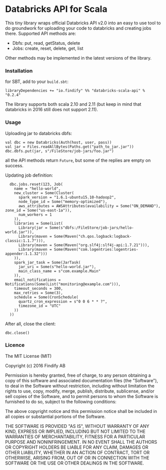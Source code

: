 # Databricks API for Scala

This tiny library wraps official Databricks API v2.0 into an easy to use tool to do groundwork for uploading your
code to databricks and creating jobs there. Supported API methods are:
* Dbfs: put, read, getStatus, delete
* Jobs: create, reset, delete, get, list

Other methods may be implemented in the latest versions of the library.

### Installation

for SBT, add to your `build.sbt`:

    libraryDependencies += "io.findify" %% "databricks-scala-api" % "0.2.4"

The library supports both scala 2.10 and 2.11 (but keep in mind that databricks in 2016 still does not support 2.11).


### Usage

Uploading jar to databricks dbfs:

    val dbc = new Databricks(Auth(host, user, pass))
    val jar = Files.readAllBytes(Paths.get("path_to_jar.jar"))
    dbc.dbfs.put(jar, s"/FileStore/job-jars/foo.jar")

all the API methods return `Future`, but some of the replies are empty on success.

Updating job definition:

      dbc.jobs.reset(123, Job(
        name = "hello-world",
        new_cluster = Some(Cluster(
          spark_version = "1.6.1-ubuntu15.10-hadoop2",
          node_type_id = Some("memory-optimized"),
          aws_attributes = AWSAttributes(availability = Some("ON_DEMAND"), zone_id = Some("us-east-1a")),
          num_workers = 1
        )),
        libraries = Some(List(
          Library(jar = Some(s"dbfs:/FileStore/job-jars/hello-world.jar")),
          Library(maven = Some(Maven("ch.qos.logback:logback-classic:1.1.7"))),
          Library(maven = Some(Maven("org.slf4j:slf4j-api:1.7.21"))),
          Library(maven = Some(Maven("com.logentries:logentries-appender:1.1.32")))
        )),
        spark_jar_task = Some(JarTask(
          jar_uri = Some(s"hello-world.jar"),
          main_class_name = s"com.example.Main"
        )),
        email_notifications = Notifications(Some(List("monitoring@example.com"))),
        timeout_seconds = 300,
        max_retries = Some(3),
        schedule = Some(CronSchedule(
          quartz_cron_expression = s"0 0 6 * * ?",
          timezone_id = "UTC"
        ))
      ))

After all, close the client:

    dbc.close()

### Licence

The MIT License (MIT)

Copyright (c) 2016 Findify AB

Permission is hereby granted, free of charge, to any person obtaining a copy of this software and associated documentation files (the "Software"), to deal in the Software without restriction, including without limitation the rights to use, copy, modify, merge, publish, distribute, sublicense, and/or sell copies of the Software, and to permit persons to whom the Software is furnished to do so, subject to the following conditions:

The above copyright notice and this permission notice shall be included in all copies or substantial portions of the Software.

THE SOFTWARE IS PROVIDED "AS IS", WITHOUT WARRANTY OF ANY KIND, EXPRESS OR IMPLIED, INCLUDING BUT NOT LIMITED TO THE WARRANTIES OF MERCHANTABILITY, FITNESS FOR A PARTICULAR PURPOSE AND NONINFRINGEMENT. IN NO EVENT SHALL THE AUTHORS OR COPYRIGHT HOLDERS BE LIABLE FOR ANY CLAIM, DAMAGES OR OTHER LIABILITY, WHETHER IN AN ACTION OF CONTRACT, TORT OR OTHERWISE, ARISING FROM, OUT OF OR IN CONNECTION WITH THE SOFTWARE OR THE USE OR OTHER DEALINGS IN THE SOFTWARE.